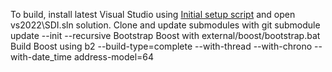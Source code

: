 To build, install latest Visual Studio using [Initial setup script](scripts/setup.ps1) and open vs2022\SDI.sln solution.
Clone and update submodules with git submodule update --init --recursive
Bootstrap Boost with external/boost/bootstrap.bat
Build Boost using b2 --build-type=complete --with-thread --with-chrono --with-date_time address-model=64
